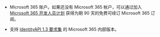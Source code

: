 * Microsoft 365 账户。如果还没有 Microsoft 365 帐户，可以通过加入 [Microsoft 365 开发人员计划](https://developer.microsoft.com/office/dev-program) 获得为期 90 天的免费可续订 Microsoft 365 订阅。 

* 支持 [IdentityAPI 1.3 要求集](../reference/requirement-sets/identity-api-requirement-sets.md) 的 Microsoft 365 内部版本。
